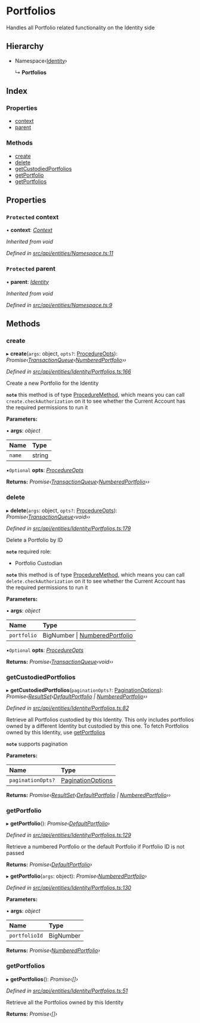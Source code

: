 # Portfolios

Handles all Portfolio related functionality on the Identity side

## Hierarchy

* Namespace‹[Identity](identity.md)›

  ↳ **Portfolios**

## Index

### Properties

* [context](portfolios.md#protected-context)
* [parent](portfolios.md#protected-parent)

### Methods

* [create](portfolios.md#create)
* [delete](portfolios.md#delete)
* [getCustodiedPortfolios](portfolios.md#getcustodiedportfolios)
* [getPortfolio](portfolios.md#getportfolio)
* [getPortfolios](portfolios.md#getportfolios)

## Properties

### `Protected` context

• **context**: [_Context_](context.md)

_Inherited from void_

_Defined in_ [_src/api/entities/Namespace.ts:11_](https://github.com/PolymathNetwork/polymesh-sdk/blob/56921667/src/api/entities/Namespace.ts#L11)

### `Protected` parent

• **parent**: [_Identity_](identity.md)

_Inherited from void_

_Defined in_ [_src/api/entities/Namespace.ts:9_](https://github.com/PolymathNetwork/polymesh-sdk/blob/56921667/src/api/entities/Namespace.ts#L9)

## Methods

### create

▸ **create**\(`args`: object, `opts?`: [ProcedureOpts](../interfaces/procedureopts.md)\): _Promise‹_[_TransactionQueue_](transactionqueue.md)_‹_[_NumberedPortfolio_](numberedportfolio.md)_››_

_Defined in_ [_src/api/entities/Identity/Portfolios.ts:166_](https://github.com/PolymathNetwork/polymesh-sdk/blob/56921667/src/api/entities/Identity/Portfolios.ts#L166)

Create a new Portfolio for the Identity

**`note`** this method is of type [ProcedureMethod](../interfaces/proceduremethod.md), which means you can call `create.checkAuthorization` on it to see whether the Current Account has the required permissions to run it

**Parameters:**

▪ **args**: _object_

| Name | Type |
| :--- | :--- |
| `name` | string |

▪`Optional` **opts**: [_ProcedureOpts_](../interfaces/procedureopts.md)

**Returns:** _Promise‹_[_TransactionQueue_](transactionqueue.md)_‹_[_NumberedPortfolio_](numberedportfolio.md)_››_

### delete

▸ **delete**\(`args`: object, `opts?`: [ProcedureOpts](../interfaces/procedureopts.md)\): _Promise‹_[_TransactionQueue_](transactionqueue.md)_‹void››_

_Defined in_ [_src/api/entities/Identity/Portfolios.ts:179_](https://github.com/PolymathNetwork/polymesh-sdk/blob/56921667/src/api/entities/Identity/Portfolios.ts#L179)

Delete a Portfolio by ID

**`note`** required role:

* Portfolio Custodian

**`note`** this method is of type [ProcedureMethod](../interfaces/proceduremethod.md), which means you can call `delete.checkAuthorization` on it to see whether the Current Account has the required permissions to run it

**Parameters:**

▪ **args**: _object_

| Name | Type |
| :--- | :--- |
| `portfolio` | BigNumber \| [NumberedPortfolio](numberedportfolio.md) |

▪`Optional` **opts**: [_ProcedureOpts_](../interfaces/procedureopts.md)

**Returns:** _Promise‹_[_TransactionQueue_](transactionqueue.md)_‹void››_

### getCustodiedPortfolios

▸ **getCustodiedPortfolios**\(`paginationOpts?`: [PaginationOptions](../interfaces/paginationoptions.md)\): _Promise‹_[_ResultSet_](../interfaces/resultset.md)_‹_[_DefaultPortfolio_](defaultportfolio.md) _\|_ [_NumberedPortfolio_](numberedportfolio.md)_››_

_Defined in_ [_src/api/entities/Identity/Portfolios.ts:82_](https://github.com/PolymathNetwork/polymesh-sdk/blob/56921667/src/api/entities/Identity/Portfolios.ts#L82)

Retrieve all Portfolios custodied by this Identity. This only includes portfolios owned by a different Identity but custodied by this one. To fetch Portfolios owned by this Identity, use [getPortfolios](portfolios.md#getportfolios)

**`note`** supports pagination

**Parameters:**

| Name | Type |
| :--- | :--- |
| `paginationOpts?` | [PaginationOptions](../interfaces/paginationoptions.md) |

**Returns:** _Promise‹_[_ResultSet_](../interfaces/resultset.md)_‹_[_DefaultPortfolio_](defaultportfolio.md) _\|_ [_NumberedPortfolio_](numberedportfolio.md)_››_

### getPortfolio

▸ **getPortfolio**\(\): _Promise‹_[_DefaultPortfolio_](defaultportfolio.md)_›_

_Defined in_ [_src/api/entities/Identity/Portfolios.ts:129_](https://github.com/PolymathNetwork/polymesh-sdk/blob/56921667/src/api/entities/Identity/Portfolios.ts#L129)

Retrieve a numbered Portfolio or the default Portfolio if Portfolio ID is not passed

**Returns:** _Promise‹_[_DefaultPortfolio_](defaultportfolio.md)_›_

▸ **getPortfolio**\(`args`: object\): _Promise‹_[_NumberedPortfolio_](numberedportfolio.md)_›_

_Defined in_ [_src/api/entities/Identity/Portfolios.ts:130_](https://github.com/PolymathNetwork/polymesh-sdk/blob/56921667/src/api/entities/Identity/Portfolios.ts#L130)

**Parameters:**

▪ **args**: _object_

| Name | Type |
| :--- | :--- |
| `portfolioId` | BigNumber |

**Returns:** _Promise‹_[_NumberedPortfolio_](numberedportfolio.md)_›_

### getPortfolios

▸ **getPortfolios**\(\): _Promise‹\[\]›_

_Defined in_ [_src/api/entities/Identity/Portfolios.ts:51_](https://github.com/PolymathNetwork/polymesh-sdk/blob/56921667/src/api/entities/Identity/Portfolios.ts#L51)

Retrieve all the Portfolios owned by this Identity

**Returns:** _Promise‹\[\]›_

